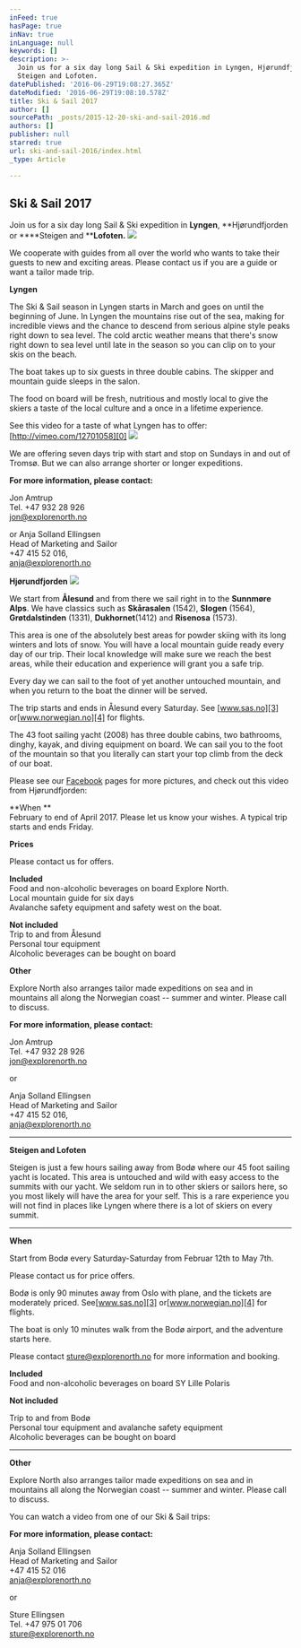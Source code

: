 ```yaml
---
inFeed: true
hasPage: true
inNav: true
inLanguage: null
keywords: []
description: >-
  Join us for a six day long Sail & Ski expedition in Lyngen, Hjørundfjorden or
  Steigen and Lofoten.
datePublished: '2016-06-29T19:08:27.365Z'
dateModified: '2016-06-29T19:08:10.578Z'
title: Ski & Sail 2017
author: []
sourcePath: _posts/2015-12-20-ski-and-sail-2016.md
authors: []
publisher: null
starred: true
url: ski-and-sail-2016/index.html
_type: Article

---
```

## Ski & Sail 2017

Join us for a six day long Sail & Ski expedition in **Lyngen**, **Hjørundfjorden or ****Steigen and ****Lofoten.**
![](https://the-grid-user-content.s3-us-west-2.amazonaws.com/5292a33e-f99a-4792-8c7b-a481e9f21e5a.jpg)

We cooperate with guides from all over the world who wants to take their guests to new and exciting areas. Please contact us if you are a guide or want a tailor made trip.

****Lyngen****

The Ski & Sail season in Lyngen starts in March and goes on until the beginning of June. In Lyngen the mountains rise out of the sea, making for incredible views and the chance to descend from serious alpine style peaks right down to sea level. The cold arctic weather means that there's snow right down to sea level until late in the season so you can clip on to your skis on the beach.

The boat takes up to six guests in three double cabins. The skipper and mountain guide sleeps in the salon.

The food on board will be fresh, nutritious and mostly local to give the skiers a taste of the local culture and a once in a lifetime experience.

See this video for a taste of what Lyngen has to offer:[http://vimeo.com/12701058][0]
![](https://the-grid-user-content.s3-us-west-2.amazonaws.com/d7d3a6e2-7a44-4a8c-ba9e-1d6f080757d8.jpg)

We are offering seven days trip with start and stop on Sundays in and out of Tromsø. But we can also arrange shorter or longer expeditions.

**For more information, please contact:**

Jon Amtrup  
Tel. +47 932 28 926  
[jon@explorenorth.no][1]

or Anja Solland Ellingsen  
Head of Marketing and Sailor  
+47 415 52 016,   
[anja@explorenorth.no][2]

**Hjørundfjorden**
![](https://the-grid-user-content.s3-us-west-2.amazonaws.com/c6ddd633-6942-471b-9b56-727bfae70694.jpg)

We start from **Ålesund** and from there we sail right in to the **Sunnmøre Alps**. We have classics such as **Skårasalen** (1542), **Slogen** (1564), **Grøtdalstinden** (1331), **Dukhornet**(1412) and **Risenosa** (1573).

This area is one of the absolutely best areas for powder skiing with its long winters and lots of snow. You will have a local mountain guide ready every day of our trip. Their local knowledge will make sure we reach the best areas, while their education and experience will grant you a safe trip.

Every day we can sail to the foot of yet another untouched mountain, and when you return to the boat the dinner will be served.

The trip starts and ends in Ålesund every Saturday. See [www.sas.no][3] or[www.norwegian.no][4] for flights.

The 43 foot sailing yacht (2008) has three double cabins, two bathrooms, dinghy, kayak, and diving equipment on board. We can sail you to the foot of the mountain so that you literally can start your top climb from the deck of our boat.

Please see our [Facebook][5] pages for more pictures, and check out this video from Hjørundfjorden: 

**When **  
February to end of April 2017\. Please let us know your wishes. A typical trip starts and ends Friday.

**Prices**

Please contact us for offers.

**Included**  
Food and non-alcoholic beverages on board Explore North.  
Local mountain guide for six days  
Avalanche safety equipment and safety west on the boat.

**Not included**  
Trip to and from Ålesund  
Personal tour equipment  
Alcoholic beverages can be bought on board

**Other**

Explore North also arranges tailor made expeditions on sea and in mountains all along the Norwegian coast -- summer and winter. Please call to discuss.

**For more information, please contact:**

Jon Amtrup  
Tel. +47 932 28 926  
[jon@explorenorth.no][1]

or 

Anja Solland Ellingsen  
Head of Marketing and Sailor  
+47 415 52 016,   
[anja@explorenorth.no][2]

****

**Steigen and Lofoten**

Steigen is just a few hours sailing away from Bodø where our 45 foot sailing yacht is located. This area is untouched and wild with easy access to the summits with our yacht. We seldom run in to other skiers or sailors here, so you most likely will have the area for your self. This is a rare experience you will not find in places like Lyngen where there is a lot of skiers on every summit.

****

**When**

Start from Bodø every Saturday-Saturday from Februar 12th to May 7th.

Please contact us for price offers.

Bodø is only 90 minutes away from Oslo with plane, and the tickets are moderately priced. See[www.sas.no][3] or[www.norwegian.no][4] for flights.

The boat is only 10 minutes walk from the Bodø airport, and the adventure starts here.

Please contact [sture@explorenorth.no][6] for more information and booking.

**Included**  
Food and non-alcoholic beverages on board SY Lille Polaris

****Not included****

Trip to and from Bodø  
Personal tour equipment and avalanche safety equipment  
Alcoholic beverages can be bought on board

****

**Other**

Explore North also arranges tailor made expeditions on sea and in mountains all along the Norwegian coast -- summer and winter. Please call to discuss.

You can watch a video from one of our Ski & Sail trips:

**For more information, please contact:**

Anja Solland Ellingsen  
Head of Marketing and Sailor  
+47 415 52 016  
[anja@explorenorth.no][2]

or

Sture Ellingsen  
Tel. +47 975 01 706  
[sture@explorenorth.no][6]

[0]: http://vimeo.com/12701058
[1]: mailto:jon@explorenorth.no
[2]: mailto:anja@explorenorth.no
[3]: http://www.sas.no/
[4]: http://www.norwegian.no/
[5]: http://www.facebook.com/pages/Blommenholm/Explore-North/16397835793?ref=ts#/group.php?gid=6028600764&ref=ts
[6]: mailto:sture@explorenorth.no